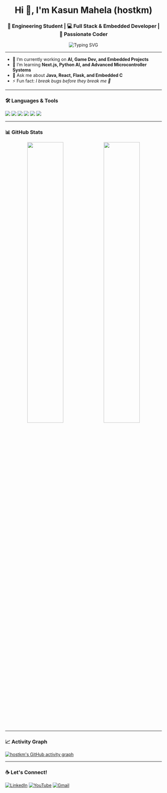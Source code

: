 <h1 align="center">Hi 👋, I'm Kasun Mahela (hostkm)</h1>
<h3 align="center">🔧 Engineering Student | 💻 Full Stack & Embedded Developer | 🚀 Passionate Coder</h3>

<p align="center">
  <img src="https://readme-typing-svg.demolab.com?font=Fira+Code&size=24&pause=1000&color=00F7FF&center=true&vCenter=true&width=435&lines=I+build+cool+projects;I+love+learning+new+tech;React%2C+Flask%2C+8051+microcontrollers" alt="Typing SVG" />
</p>

---

- 🔭 I’m currently working on **AI, Game Dev, and Embedded Projects**
- 🌱 I’m learning **Next.js, Python AI, and Advanced Microcontroller Systems**
- 💬 Ask me about **Java, React, Flask, and Embedded C**
- ⚡ Fun fact: *I break bugs before they break me 🧠*

---

### 🛠️ Languages & Tools

<p>
  <img src="https://img.shields.io/badge/C-blue?style=for-the-badge&logo=c&logoColor=white"/>
  <img src="https://img.shields.io/badge/Python-black?style=for-the-badge&logo=python"/>
  <img src="https://img.shields.io/badge/Java-orange?style=for-the-badge&logo=java"/>
  <img src="https://img.shields.io/badge/React-20232A?style=for-the-badge&logo=react&logoColor=61DAFB"/>
  <img src="https://img.shields.io/badge/Linux-FCC624?style=for-the-badge&logo=linux&logoColor=black"/>
  <img src="https://img.shields.io/badge/Git-F05032?style=for-the-badge&logo=git&logoColor=white"/>
</p>

---

### 📊 GitHub Stats

<p align="center">
  <img src="https://github-readme-stats.vercel.app/api?username=hostkm&show_icons=true&theme=radical" width="48%" />
  <img src="https://github-readme-streak-stats.herokuapp.com/?user=hostkm&theme=radical" width="48%" />
</p>

---

### 📈 Activity Graph

[![hostkm's GitHub activity graph](https://github-readme-activity-graph.cyclic.app/graph?username=hostkm&theme=react-dark)](https://github.com/ashutosh00710/github-readme-activity-graph)

---

### ☕ Let's Connect!

[![LinkedIn](https://img.shields.io/badge/LinkedIn-blue?style=flat&logo=linkedin&logoColor=white)](https://linkedin.com)
[![YouTube](https://img.shields.io/badge/YouTube-red?style=flat&logo=youtube&logoColor=white)](https://youtube.com)
[![Gmail](https://img.shields.io/badge/Gmail-D14836?style=flat&logo=gmail&logoColor=white)](mailto:your.kasunmahela2020.am@gmail.com)

